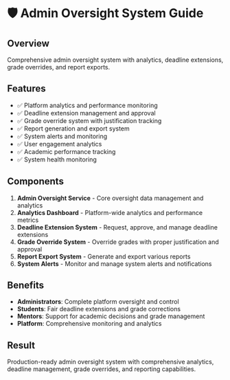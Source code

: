 # 🛡️ Admin Oversight System Guide

## Overview
Comprehensive admin oversight system with analytics, deadline extensions, grade overrides, and report exports.

## Features
- ✅ Platform analytics and performance monitoring
- ✅ Deadline extension management and approval
- ✅ Grade override system with justification tracking
- ✅ Report generation and export system
- ✅ System alerts and monitoring
- ✅ User engagement analytics
- ✅ Academic performance tracking
- ✅ System health monitoring

## Components
1. **Admin Oversight Service** - Core oversight data management and analytics
2. **Analytics Dashboard** - Platform-wide analytics and performance metrics
3. **Deadline Extension System** - Request, approve, and manage deadline extensions
4. **Grade Override System** - Override grades with proper justification and approval
5. **Report Export System** - Generate and export various reports
6. **System Alerts** - Monitor and manage system alerts and notifications

## Benefits
- **Administrators**: Complete platform oversight and control
- **Students**: Fair deadline extensions and grade corrections
- **Mentors**: Support for academic decisions and grade management
- **Platform**: Comprehensive monitoring and analytics

## Result
Production-ready admin oversight system with comprehensive analytics, deadline management, grade overrides, and reporting capabilities.
